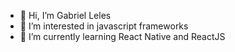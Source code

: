 - 👋 Hi, I’m Gabriel Leles
- 👀 I’m interested in javascript frameworks
- 🌱 I’m currently learning React Native and ReactJS

<!---
- 💞️ I’m looking to collaborate on ...
- 📫 How to reach me ...

gabrielleles18/gabrielleles18 is a ✨ special ✨ repository because its `README.md` (this file) appears on your GitHub profile.
You can click the Preview link to take a look at your changes.
--->
